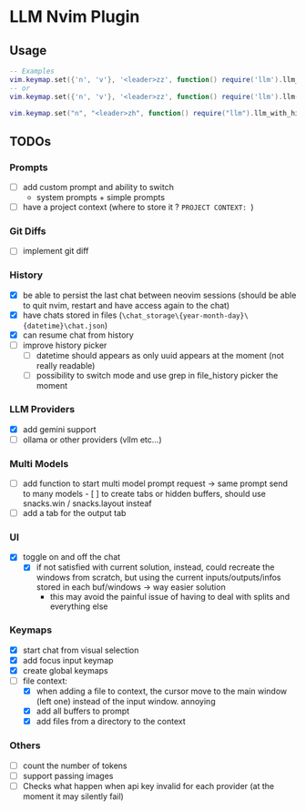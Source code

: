 # LLM Nvim Plugin

## Usage

```lua
-- Examples
vim.keymap.set({'n', 'v'}, '<leader>zz', function() require('llm').llm_with_picker() end, { desc = 'Start LLM Chat' })
-- or
vim.keymap.set({'n', 'v'}, '<leader>zz', function() require('llm').llm() end, { desc = 'Start LLM Chat' })

vim.keymap.set("n", "<leader>zh", function() require("llm").llm_with_history() end, { desc = "Start LLM Chat" })

```

## TODOs

### Prompts

- [ ] add custom prompt and ability to switch
  - system prompts + simple prompts
- [ ] have a project context (where to store it ? `PROJECT CONTEXT: `)

### Git Diffs

- [ ] implement git diff

### History

- [x] be able to persist the last chat between neovim sessions (should be able
      to quit nvim, restart and have access again to the chat)
- [x] have chats stored in files (`\chat_storage\{year-month-day}\{datetime}\chat.json`)
- [x] can resume chat from history
- [ ] improve history picker
  - [ ] datetime should appears as only uuid appears at the moment (not really
        readable)
  - [ ] possibility to switch mode and use grep in file_history picker
        the moment

### LLM Providers

- [x] add gemini support
- [ ] ollama or other providers (vllm etc...)

### Multi Models

- [ ] add function to start multi model prompt request -> same prompt send to
      many models - [ ] to create tabs or hidden buffers, should use snacks.win /
      snacks.layout insteaf
- [ ] add a tab for the output tab

### UI

- [x] toggle on and off the chat
  - [x] if not satisfied with current solution, instead, could recreate the windows
        from scratch, but using the current inputs/outputs/infos stored in each
        buf/windows -> way easier solution
    - this may avoid the painful issue of having to deal with splits and
      everything else

### Keymaps

- [x] start chat from visual selection
- [x] add focus input keymap
- [x] create global keymaps
- [ ] file context:
  - [x] when adding a file to context, the cursor move to the main window (left one)
        instead of the input window. annoying
  - [x] add all buffers to prompt
  - [x] add files from a directory to the context

### Others

- [ ] count the number of tokens
- [ ] support passing images
- [ ] Checks what happen when api key invalid for each provider (at the moment
      it may silently fail)
